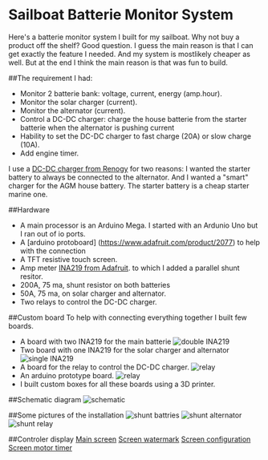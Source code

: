 # Sailboat Batterie Monitor System
Here's a batterie monitor system I built for my sailboat.
Why not buy a product off the shelf? Good question. I guess the main reason is that I can get exactly the feature I needed.
And my system is mostlikely cheaper as well.
But at the end I think the main reason is that was fun to build.

##The requirement I had:
* Monitor 2 batterie bank: voltage, current, energy (amp.hour).
* Monitor the solar charger (current).
* Monitor the alternator (current).
* Control a DC-DC charger: charge the house batterie from the starter batterie when the alternator is pushing current
* Hability to set the DC-DC charger to fast charge (20A) or slow charge (10A).
* Add engine timer.

I use a [DC-DC charger from Renogy](https://ca.renogy.com/20a-12v-dc-to-dc-on-board-battery-charger/) for two reasons: I wanted the starter battery to always be connected to the alternator. And I wanted a "smart" charger for the AGM house battery. The starter battery is a cheap starter marine one.

##Hardware
* A main processor is an Arduino Mega. I started with an Ardunio Uno but I ran out of io ports.
* A [arduino protoboard] (https://www.adafruit.com/product/2077) to help with the connection
* A TFT resistive touch screen.
* Amp meter [INA219 from Adafruit](https://www.adafruit.com/product/904). to which I added a parallel shunt resitor.
* 200A, 75 ma,  shunt resistor on both batteries
* 50A, 75 ma,  on solar charger and alternator.
* Two relays to control the DC-DC charger.

##Custom board
To help with connecting everything together I built few boards.
* A board with two INA219 for the main batterie
![double INA219](.images/windscot_DC_DC_BattShuntBoard_bb.png)
* Two board with one INA219 for the solar charger and alternator
![single INA219](.images/windscot_DC_DC_alternatorBoard_bb.png)
* A board for the relay to control the DC-DC charger.
![relay](.images/windscot_DC_DC_RelayBoard_bb.png)
* An arduino prototype board.
![relay](.images/Windscot_monitorBattery_connection.png)
* I built custom boxes for all these boards using a 3D printer.

##Schematic diagram
![schematic](.images/Windscot_electricDiagram_v2.png)

##Some pictures of the installation
![shunt battries](.images/shunt_batt.png)
![shunt alternator](.images/shut_alternator.png)
![shunt relay](.images/shunt_and_relay_board_2.png)

##Controler display
[Main screen](.images/ecran_main.png)
[Screen watermark](.images/ecran_watermark.png)
[Screen configuration](.images/ecran_config2.jpg)
[Screen motor timer](.images/ecran_motor.jpg)

